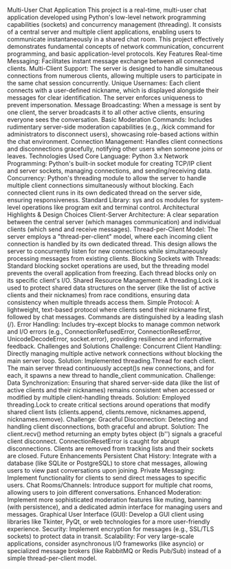 Multi-User Chat Application
This project is a real-time, multi-user chat application developed using Python's low-level network programming capabilities (sockets) and concurrency management (threading). It consists of a central server and multiple client applications, enabling users to communicate instantaneously in a shared chat room. This project effectively demonstrates fundamental concepts of network communication, concurrent programming, and basic application-level protocols.
Key Features
Real-time Messaging: Facilitates instant message exchange between all connected clients.
Multi-Client Support: The server is designed to handle simultaneous connections from numerous clients, allowing multiple users to participate in the same chat session concurrently.
Unique Usernames: Each client connects with a user-defined nickname, which is displayed alongside their messages for clear identification. The server enforces uniqueness to prevent impersonation.
Message Broadcasting: When a message is sent by one client, the server broadcasts it to all other active clients, ensuring everyone sees the conversation.
Basic Moderation Commands: Includes rudimentary server-side moderation capabilities (e.g., /kick command for administrators to disconnect users), showcasing role-based actions within the chat environment.
Connection Management: Handles client connections and disconnections gracefully, notifying other users when someone joins or leaves.
Technologies Used
Core Language: Python 3.x
Network Programming: Python's built-in socket module for creating TCP/IP client and server sockets, managing connections, and sending/receiving data.
Concurrency: Python's threading module to allow the server to handle multiple client connections simultaneously without blocking. Each connected client runs in its own dedicated thread on the server side, ensuring responsiveness.
Standard Library: sys and os modules for system-level operations like program exit and terminal control.
Architectural Highlights & Design Choices
Client-Server Architecture: A clear separation between the central server (which manages communication) and individual clients (which send and receive messages).
Thread-per-Client Model: The server employs a "thread-per-client" model, where each incoming client connection is handled by its own dedicated thread. This design allows the server to concurrently listen for new connections while simultaneously processing messages from existing clients.
Blocking Sockets with Threads: Standard blocking socket operations are used, but the threading model prevents the overall application from freezing. Each thread blocks only on its specific client's I/O.
Shared Resource Management: A threading.Lock is used to protect shared data structures on the server (like the list of active clients and their nicknames) from race conditions, ensuring data consistency when multiple threads access them.
Simple Protocol: A lightweight, text-based protocol where clients send their nickname first, followed by chat messages. Commands are distinguished by a leading slash (/).
Error Handling: Includes try-except blocks to manage common network and I/O errors (e.g., ConnectionRefusedError, ConnectionResetError, UnicodeDecodeError, socket.error), providing resilience and informative feedback.
Challenges and Solutions
Challenge: Concurrent Client Handling: Directly managing multiple active network connections without blocking the main server loop.
Solution: Implemented threading.Thread for each client. The main server thread continuously accept()s new connections, and for each, it spawns a new thread to handle_client communication.
Challenge: Data Synchronization: Ensuring that shared server-side data (like the list of active clients and their nicknames) remains consistent when accessed or modified by multiple client-handling threads.
Solution: Employed threading.Lock to create critical sections around operations that modify shared client lists (clients.append, clients.remove, nicknames.append, nicknames.remove).
Challenge: Graceful Disconnection: Detecting and handling client disconnections, both graceful and abrupt.
Solution: The client.recv() method returning an empty bytes object (b'') signals a graceful client disconnect. ConnectionResetError is caught for abrupt disconnections. Clients are removed from tracking lists and their sockets are closed.
Future Enhancements
Persistent Chat History: Integrate with a database (like SQLite or PostgreSQL) to store chat messages, allowing users to view past conversations upon joining.
Private Messaging: Implement functionality for clients to send direct messages to specific users.
Chat Rooms/Channels: Introduce support for multiple chat rooms, allowing users to join different conversations.
Enhanced Moderation: Implement more sophisticated moderation features like muting, banning (with persistence), and a dedicated admin interface for managing users and messages.
Graphical User Interface (GUI): Develop a GUI client using libraries like Tkinter, PyQt, or web technologies for a more user-friendly experience.
Security: Implement encryption for messages (e.g., SSL/TLS sockets) to protect data in transit.
Scalability: For very large-scale applications, consider asynchronous I/O frameworks (like asyncio) or specialized message brokers (like RabbitMQ or Redis Pub/Sub) instead of a simple thread-per-client model.












